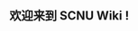 ## 欢迎来到 **SCNU Wiki !**
<script>
  // #758
  document.getElementsByClassName('md-nav__title')[1].click()
</script>